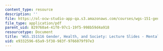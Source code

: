 ```yaml
---
content_type: resource
description: ''
file: https://ol-ocw-studio-app-qa.s3.amazonaws.com/courses/wgs-151-gender-health-and-society-spring-2016/e933259665a95f38983f9766079f97e3_MITWGS_151S16_Week10.pdf
file_type: application/pdf
parent_uid: 829760a4-41f0-97c1-19f5-998b59d4a918
resourcetype: Document
title: 'WGS.151S16 Gender, Health, and Society: Lecture Slides - Mental Health'
uid: e9332596-65a9-5f38-983f-9766079f97e3
---
```

